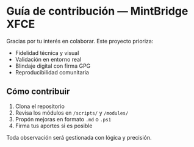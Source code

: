 # Guía de contribución — MintBridge XFCE

Gracias por tu interés en colaborar. Este proyecto prioriza:

- Fidelidad técnica y visual
- Validación en entorno real
- Blindaje digital con firma GPG
- Reproducibilidad comunitaria

## Cómo contribuir
1. Clona el repositorio
2. Revisa los módulos en `/scripts/` y `/modules/`
3. Propón mejoras en formato `.md` o `.ps1`
4. Firma tus aportes si es posible

Toda observación será gestionada con lógica y precisión.
